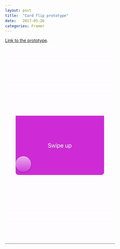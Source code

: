 ```yaml
---
layout: post
title:  "Card flip prototype"
date:   2017-05-26
categories: Framer
---
```


[Link to the prototype](https://framer.cloud/LUXZS).

![Gif](https://github.com/jonmmay/Framer-experiments/blob/master/card-flip.framer/card-flip.gif?raw=true)